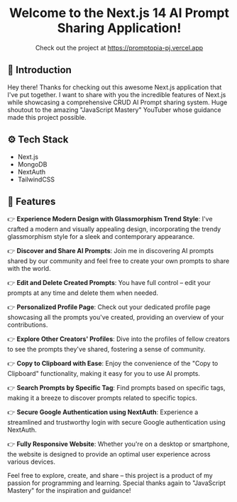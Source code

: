 <div align="center">
  <h1 align="center">Welcome to the Next.js 14 AI Prompt Sharing Application!</h1>
  <p>Check out the project at <a href="https://promptopia-pj.vercel.app">https://promptopia-pj.vercel.app</a></p>
</div>

## <a name="introduction">🤖 Introduction</a>

Hey there! Thanks for checking out this awesome Next.js application that I've put together. I want to share with you the incredible features of Next.js while showcasing a comprehensive CRUD AI Prompt sharing system. Huge shoutout to the amazing "JavaScript Mastery" YouTuber whose guidance made this project possible.

## <a name="tech-stack">⚙️ Tech Stack</a>

- Next.js
- MongoDB
- NextAuth
- TailwindCSS

## <a name="features">🔋 Features</a>

👉 **Experience Modern Design with Glassmorphism Trend Style**: I've crafted a modern and visually appealing design, incorporating the trendy glassmorphism style for a sleek and contemporary appearance.

👉 **Discover and Share AI Prompts**: Join me in discovering AI prompts shared by our community and feel free to create your own prompts to share with the world.

👉 **Edit and Delete Created Prompts**: You have full control – edit your prompts at any time and delete them when needed.

👉 **Personalized Profile Page**: Check out your dedicated profile page showcasing all the prompts you've created, providing an overview of your contributions.

👉 **Explore Other Creators' Profiles**: Dive into the profiles of fellow creators to see the prompts they've shared, fostering a sense of community.

👉 **Copy to Clipboard with Ease**: Enjoy the convenience of the "Copy to Clipboard" functionality, making it easy for you to use AI prompts.

👉 **Search Prompts by Specific Tag**: Find prompts based on specific tags, making it a breeze to discover prompts related to specific topics.

👉 **Secure Google Authentication using NextAuth**: Experience a streamlined and trustworthy login with secure Google authentication using NextAuth.

👉 **Fully Responsive Website**: Whether you're on a desktop or smartphone, the website is designed to provide an optimal user experience across various devices.

Feel free to explore, create, and share – this project is a product of my passion for programming and learning. Special thanks again to "JavaScript Mastery" for the inspiration and guidance!
